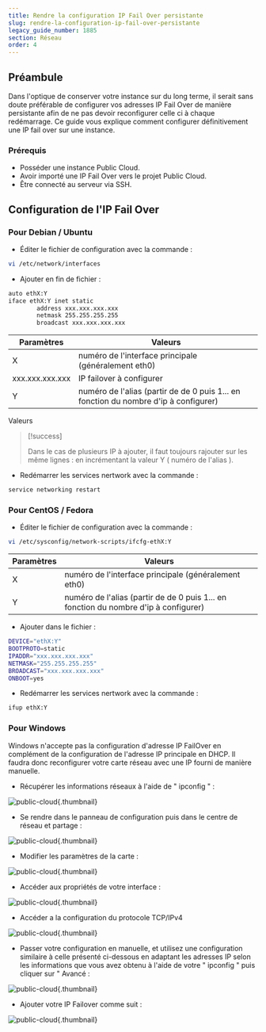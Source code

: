 ```yaml
---
title: Rendre la configuration IP Fail Over persistante
slug: rendre-la-configuration-ip-fail-over-persistante
legacy_guide_number: 1885
section: Réseau
order: 4
---
```



## Préambule
Dans l'optique de conserver votre instance sur du long terme, il serait sans doute préférable de configurer vos adresses IP Fail Over de manière persistante afin de ne pas devoir reconfigurer celle ci à chaque redémarrage. Ce guide vous explique comment configurer définitivement une IP fail over sur une instance.


### Prérequis
- Posséder une instance Public Cloud.
- Avoir importé une IP Fail Over vers le projet Public Cloud.
- Être connecté au serveur via SSH.


## Configuration de l'IP Fail Over

### Pour Debian / Ubuntu
- Éditer le fichier de configuration avec la commande :

```bash
vi /etc/network/interfaces
```

- Ajouter en fin de fichier :

```bash
auto ethX:Y
iface ethX:Y inet static
        address xxx.xxx.xxx.xxx
        netmask 255.255.255.255
        broadcast xxx.xxx.xxx.xxx
```


|Paramètres|Valeurs|
|---|---|
|X|numéro de l'interface principale (généralement eth0)|
|xxx.xxx.xxx.xxx|IP failover à configurer|
|Y|numéro de l'alias (partir de de 0 puis 1... en fonction du nombre d'ip à configurer)|

Valeurs



> [!success]
>
> Dans le cas de plusieurs IP à ajouter, il faut toujours rajouter sur les même lignes   :
> en incrémentant la valeur Y ( numéro de l'alias ).
> 

- Redémarrer les services nertwork avec la commande :

```bash
service networking restart
```



### Pour CentOS / Fedora
- Éditer le fichier de configuration avec la commande :

```bash
vi /etc/sysconfig/network-scripts/ifcfg-ethX:Y
```


|Paramètres|Valeurs|
|---|---|
|X|numéro de l'interface principale (généralement eth0)|
|Y|numéro de l'alias (partir de de 0 puis 1... en fonction du nombre d'ip à configurer)|

- Ajouter dans le fichier :

```bash
DEVICE="ethX:Y"
BOOTPROTO=static
IPADDR="xxx.xxx.xxx.xxx"
NETMASK="255.255.255.255"
BROADCAST="xxx.xxx.xxx.xxx"
ONBOOT=yes
```

- Redémarrer les services nertwork avec la commande :

```bash
ifup ethX:Y
```



### Pour Windows
Windows n'accepte pas la configuration d'adresse IP FailOver en complément de la configuration de l'adresse IP principale en DHCP. Il faudra donc reconfigurer votre carte réseau avec une IP fourni de manière manuelle.

- Récupérer les informations réseaux à l'aide de " ipconfig " :


![public-cloud](images/3545.png){.thumbnail}

- Se rendre dans le panneau de configuration puis dans le centre de réseau et partage :


![public-cloud](images/3543.png){.thumbnail}

- Modifier les paramètres de la carte :


![public-cloud](images/3544.png){.thumbnail}

- Accéder aux propriétés de votre interface :


![public-cloud](images/3546.png){.thumbnail}

- Accéder a la configuration du protocole TCP/IPv4


![public-cloud](images/3547.png){.thumbnail}

- Passer votre configuration en manuelle, et utilisez une configuration similaire à celle présenté ci-dessous en adaptant les adresses IP selon les informations que vous avez obtenu à l'aide de votre " ipconfig " puis cliquer sur " Avancé :


![public-cloud](images/3548.png){.thumbnail}

- Ajouter votre IP Failover comme suit :


![public-cloud](images/3551.png){.thumbnail}

